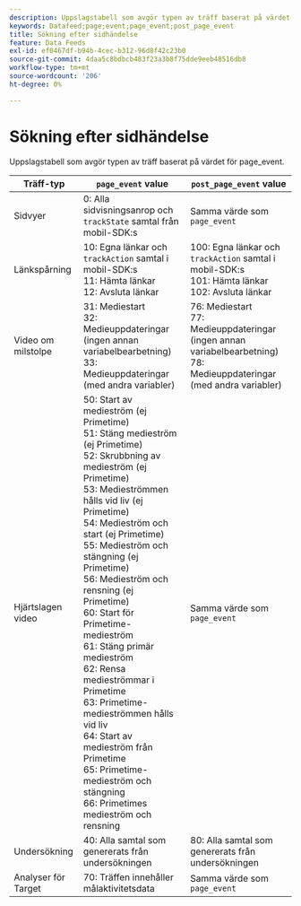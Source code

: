 ```yaml
---
description: Uppslagstabell som avgör typen av träff baserat på värdet för page_event.
keywords: Datafeed;page;event;page_event;post_page_event
title: Sökning efter sidhändelse
feature: Data Feeds
exl-id: ef0467df-b94b-4cec-b312-96d8f42c23b0
source-git-commit: 4daa5c8bdbcb483f23a3b8f75dde9eeb48516db8
workflow-type: tm+mt
source-wordcount: '206'
ht-degree: 0%

---
```


# Sökning efter sidhändelse

Uppslagstabell som avgör typen av träff baserat på värdet för page_event.

| Träff-typ | `page_event` value | `post_page_event` value |
| --- | --- | --- |
| Sidvyer | 0: Alla sidvisningsanrop och `trackState` samtal från mobil-SDK:s | Samma värde som `page_event` |
| Länkspårning | 10: Egna länkar och `trackAction` samtal i mobil-SDK:s<br>11: Hämta länkar<br>12: Avsluta länkar | 100: Egna länkar och `trackAction` samtal i mobil-SDK:s<br>101: Hämta länkar<br>102: Avsluta länkar |
| Video om milstolpe | 31: Mediestart<br>32: Medieuppdateringar (ingen annan variabelbearbetning)<br>33: Medieuppdateringar (med andra variabler) | 76: Mediestart<br>77: Medieuppdateringar (ingen annan variabelbearbetning)<br>78: Medieuppdateringar (med andra variabler) |
| Hjärtslagen video | 50: Start av medieström (ej Primetime)<br>51: Stäng medieström (ej Primetime)<br>52: Skrubbning av medieström (ej Primetime)<br>53: Medieströmmen hålls vid liv (ej Primetime)<br>54: Medieström och start (ej Primetime)<br>55: Medieström och stängning (ej Primetime)<br>56: Medieström och rensning (ej Primetime)<br>60: Start för Primetime-medieström<br>61: Stäng primär medieström<br>62: Rensa medieströmmar i Primetime<br>63: Primetime-medieströmmen hålls vid liv<br>64: Start av medieström från Primetime<br>65: Primetime-medieström och stängning<br>66: Primetimes medieström och rensning | Samma värde som `page_event` |
| Undersökning | 40: Alla samtal som genererats från undersökningen | 80: Alla samtal som genererats från undersökningen |
| Analyser för Target | 70: Träffen innehåller målaktivitetsdata | Samma värde som `page_event` |
